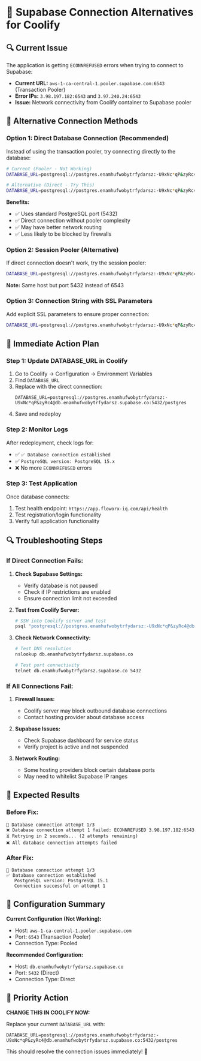 # 🔧 Supabase Connection Alternatives for Coolify

## 🔍 **Current Issue**

The application is getting `ECONNREFUSED` errors when trying to connect to Supabase:
- **Current URL:** `aws-1-ca-central-1.pooler.supabase.com:6543` (Transaction Pooler)
- **Error IPs:** `3.98.197.182:6543` and `3.97.240.24:6543`
- **Issue:** Network connectivity from Coolify container to Supabase pooler

## 🎯 **Alternative Connection Methods**

### **Option 1: Direct Database Connection (Recommended)**

Instead of using the transaction pooler, try connecting directly to the database:

```bash
# Current (Pooler - Not Working)
DATABASE_URL=postgresql://postgres.enamhufwobytrfydarsz:-U9xNc*qP&zyRc4@aws-1-ca-central-1.pooler.supabase.com:6543/postgres

# Alternative (Direct - Try This)
DATABASE_URL=postgresql://postgres.enamhufwobytrfydarsz:-U9xNc*qP&zyRc4@db.enamhufwobytrfydarsz.supabase.co:5432/postgres
```

**Benefits:**
- ✅ Uses standard PostgreSQL port (5432)
- ✅ Direct connection without pooler complexity
- ✅ May have better network routing
- ✅ Less likely to be blocked by firewalls

### **Option 2: Session Pooler (Alternative)**

If direct connection doesn't work, try the session pooler:

```bash
DATABASE_URL=postgresql://postgres.enamhufwobytrfydarsz:-U9xNc*qP&zyRc4@aws-1-ca-central-1.pooler.supabase.com:5432/postgres
```

**Note:** Same host but port 5432 instead of 6543

### **Option 3: Connection String with SSL Parameters**

Add explicit SSL parameters to ensure proper connection:

```bash
DATABASE_URL=postgresql://postgres.enamhufwobytrfydarsz:-U9xNc*qP&zyRc4@db.enamhufwobytrfydarsz.supabase.co:5432/postgres?sslmode=require
```

## 🚀 **Immediate Action Plan**

### **Step 1: Update DATABASE_URL in Coolify**

1. Go to Coolify → Configuration → Environment Variables
2. Find `DATABASE_URL`
3. Replace with the direct connection:
   ```
   DATABASE_URL=postgresql://postgres.enamhufwobytrfydarsz:-U9xNc*qP&zyRc4@db.enamhufwobytrfydarsz.supabase.co:5432/postgres
   ```
4. Save and redeploy

### **Step 2: Monitor Logs**

After redeployment, check logs for:
- ✅ `✅ Database connection established`
- ✅ `PostgreSQL version: PostgreSQL 15.x`
- ❌ No more `ECONNREFUSED` errors

### **Step 3: Test Application**

Once database connects:
1. Test health endpoint: `https://app.floworx-iq.com/api/health`
2. Test registration/login functionality
3. Verify full application functionality

## 🔍 **Troubleshooting Steps**

### **If Direct Connection Fails:**

1. **Check Supabase Settings:**
   - Verify database is not paused
   - Check if IP restrictions are enabled
   - Ensure connection limit not exceeded

2. **Test from Coolify Server:**
   ```bash
   # SSH into Coolify server and test
   psql "postgresql://postgres.enamhufwobytrfydarsz:-U9xNc*qP&zyRc4@db.enamhufwobytrfydarsz.supabase.co:5432/postgres"
   ```

3. **Check Network Connectivity:**
   ```bash
   # Test DNS resolution
   nslookup db.enamhufwobytrfydarsz.supabase.co
   
   # Test port connectivity
   telnet db.enamhufwobytrfydarsz.supabase.co 5432
   ```

### **If All Connections Fail:**

1. **Firewall Issues:**
   - Coolify server may block outbound database connections
   - Contact hosting provider about database access

2. **Supabase Issues:**
   - Check Supabase dashboard for service status
   - Verify project is active and not suspended

3. **Network Routing:**
   - Some hosting providers block certain database ports
   - May need to whitelist Supabase IP ranges

## 🎯 **Expected Results**

### **Before Fix:**
```
🔄 Database connection attempt 1/3
❌ Database connection attempt 1 failed: ECONNREFUSED 3.98.197.182:6543
⏳ Retrying in 2 seconds... (2 attempts remaining)
❌ All database connection attempts failed
```

### **After Fix:**
```
🔄 Database connection attempt 1/3
✅ Database connection established
   PostgreSQL version: PostgreSQL 15.1
   Connection successful on attempt 1
```

## 📝 **Configuration Summary**

**Current Configuration (Not Working):**
- Host: `aws-1-ca-central-1.pooler.supabase.com`
- Port: `6543` (Transaction Pooler)
- Connection Type: Pooled

**Recommended Configuration:**
- Host: `db.enamhufwobytrfydarsz.supabase.co`
- Port: `5432` (Direct)
- Connection Type: Direct

## 🚨 **Priority Action**

**CHANGE THIS IN COOLIFY NOW:**

Replace your current `DATABASE_URL` with:
```
DATABASE_URL=postgresql://postgres.enamhufwobytrfydarsz:-U9xNc*qP&zyRc4@db.enamhufwobytrfydarsz.supabase.co:5432/postgres
```

This should resolve the connection issues immediately! 🚀
